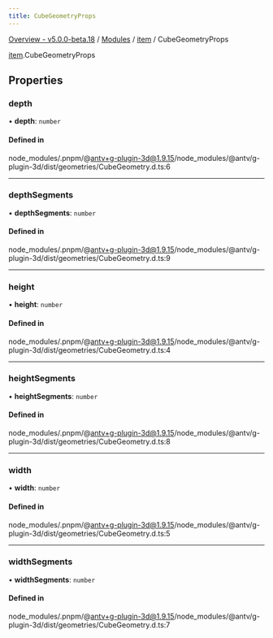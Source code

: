 ```yaml
---
title: CubeGeometryProps
---
```


[Overview - v5.0.0-beta.18](../../README.en.md) / [Modules](../../modules.en.md) / [item](../../modules/item.en.md) / CubeGeometryProps

[item](../../modules/item.en.md).CubeGeometryProps

## Properties

### depth

• **depth**: `number`

#### Defined in

node_modules/.pnpm/@antv+g-plugin-3d@1.9.15/node_modules/@antv/g-plugin-3d/dist/geometries/CubeGeometry.d.ts:6

---

### depthSegments

• **depthSegments**: `number`

#### Defined in

node_modules/.pnpm/@antv+g-plugin-3d@1.9.15/node_modules/@antv/g-plugin-3d/dist/geometries/CubeGeometry.d.ts:9

---

### height

• **height**: `number`

#### Defined in

node_modules/.pnpm/@antv+g-plugin-3d@1.9.15/node_modules/@antv/g-plugin-3d/dist/geometries/CubeGeometry.d.ts:4

---

### heightSegments

• **heightSegments**: `number`

#### Defined in

node_modules/.pnpm/@antv+g-plugin-3d@1.9.15/node_modules/@antv/g-plugin-3d/dist/geometries/CubeGeometry.d.ts:8

---

### width

• **width**: `number`

#### Defined in

node_modules/.pnpm/@antv+g-plugin-3d@1.9.15/node_modules/@antv/g-plugin-3d/dist/geometries/CubeGeometry.d.ts:5

---

### widthSegments

• **widthSegments**: `number`

#### Defined in

node_modules/.pnpm/@antv+g-plugin-3d@1.9.15/node_modules/@antv/g-plugin-3d/dist/geometries/CubeGeometry.d.ts:7
